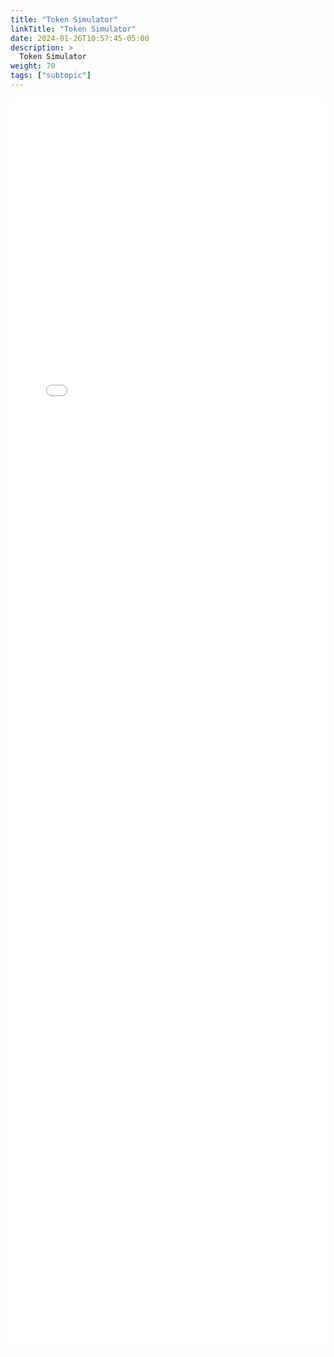 ```yaml
---
title: "Token Simulator"
linkTitle: "Token Simulator"
date: 2024-01-26T10:57:45-05:00
description: >
  Token Simulator
weight: 70
tags: ["subtopic"]
---
```

<iframe src="/assets/GooglePay/Simulator.html" style="width:100%;height:50vh;border:none;"></iframe>

